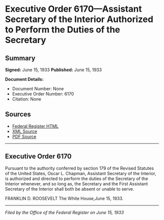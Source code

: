 # Executive Order 6170—Assistant Secretary of the Interior Authorized to Perform the Duties of the Secretary

## Summary

**Signed:** June 15, 1933
**Published:** June 15, 1933

**Document Details:**
- Document Number: None
- Executive Order Number: 6170
- Citation: None

## Sources
- [Federal Register HTML](https://www.presidency.ucsb.edu/documents/executive-order-6170-assistant-secretary-the-interior-authorized-perform-the-duties-the)
- [XML Source](None)
- [PDF Source](None)

---

## Executive Order 6170

Pursuant to the authority conferred by section 179 of the Revised Statutes of the United States, Oscar L. Chapman, Assistant Secretary of the Interior, is authorized and directed to perform the duties of the Secretary of the Interior whenever, and so long as, the Secretary and the First Assistant Secretary of the Interior shall both be absent or unable to serve.

FRANKLIN D. ROOSEVELT
The White House,June 15, 1933.

---

*Filed by the Office of the Federal Register on June 15, 1933*
